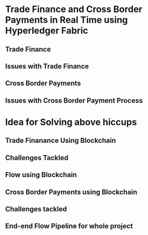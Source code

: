 # Trade Finance and Cross Border Payments in Real Time using Hyperledger Fabric

## Trade Finance 


## Issues with Trade Finance


## Cross Border Payments


## Issues with Cross Border Payment Process


# Idea for Solving above hiccups


## Trade Finanance Using Blockchain


## Challenges Tackled 


## Flow using Blockchain

## Cross Border Payments using Blockchain

## Challenges tackled

## End-end Flow Pipeline for whole project
